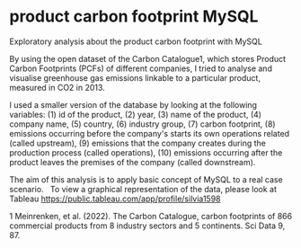 # product carbon footprint MySQL

Exploratory analysis about the product carbon footprint with MySQL

By using the open dataset of the Carbon Catalogue1, which stores Product Carbon Footprints (PCFs) of different companies, I tried to analyse and visualise greenhouse gas emissions linkable to a particular product, measured in CO2 in 2013.

I used a smaller version of the database by looking at the following variables: (1) id of the product, (2) year, (3) name of the product, (4) company name, (5) country, (6) industry group, (7) carbon footprint, (8) emissions occurring before the company's starts its own operations related (called upstream), (9) emissions that the company creates during the production process (called operations), (10) emissions occurring after the product leaves the premises of the company (called downstream).

The aim of this analysis is to apply basic concept of MySQL to a real case scenario. 
 
To view a graphical representation of the data, please look at Tableau
https://public.tableau.com/app/profile/silvia1598

1 Meinrenken, et al. (2022). The Carbon Catalogue, carbon footprints of 866 commercial products from 8 industry sectors and 5 continents. Sci Data 9, 87. 
